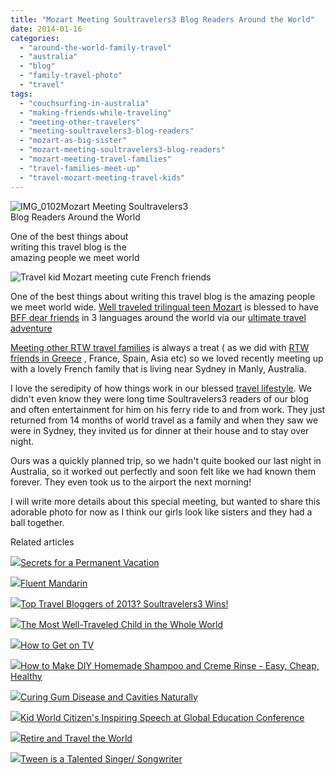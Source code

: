 ```yaml
---
title: "Mozart Meeting Soultravelers3 Blog Readers Around the World"
date: 2014-01-16
categories: 
  - "around-the-world-family-travel"
  - "australia"
  - "blog"
  - "family-travel-photo"
  - "travel"
tags: 
  - "couchsurfing-in-australia"
  - "making-friends-while-traveling"
  - "meeting-other-travelers"
  - "meeting-soultravelers3-blog-readers"
  - "mozart-as-big-sister"
  - "mozart-meeting-soultravelers3-blog-readers"
  - "mozart-meeting-travel-families"
  - "travel-families-meet-up"
  - "travel-mozart-meeting-travel-kids"
---
```


![IMG_0102](https://pub-ac94b3f306b24c0dba4238943c97f2e1.r2.dev/6a00e5502a9507883301a5107a466c970c.jpg)Mozart Meeting Soultravelers3  
Blog Readers Around the World  
  
One of the best things about  
writing this travel blog is the  
amazing people we meet world

<!--more-->  
![Travel kid Mozart meeting cute French friends ](https://pub-ac94b3f306b24c0dba4238943c97f2e1.r2.dev/6a00e5502a95078833019b045b768b970d.png)  
  
One of the best things about writing this travel blog is the amazing people we meet world wide. [Well traveled trilingual teen Mozart](http://soultravelers3new.local/2013/09/the-most-well-traveled-child-in-the-whole-world.html "most well traveled child in the world polyglot") is blessed to have [BFF dear friends](http://soultravelers3new.local/2012/04/best-friends-around-the-world-traveling-with-school-age-kids.html "best friends forever through travel and languages") in 3 languages around the world via our [ultimate travel adventure](http://soultravelers3new.local/2011/02/kids-friends-travel-on-the-ultimate-family-adventure.html "Ultimate family travel adventure")  
  
[Meeting other RTW travel families](http://soultravelers3new.local/2010/08/around-the-world-with-kids-extended-travel-long-term-travel-families-and-friends.html "around the world with kids meeting RTW families") is always a treat ( as we did with [RTW friends in Greece](http://soultravelers3new.local/2007/06/rtw-meet-in-ath.html#more) , France, Spain, Asia etc) so we loved recently meeting up with a lovely French family that is living near Sydney in Manly, Australia.  
  
I love the seredipity of how things work in our blessed [travel lifestyle](http://soultravelers3new.local/2011/07/what-our-nomadic-travel-lifestyle-looks-like-family-fun.html "our family travel lifestyle"). We didn't even know they were long time Soultravelers3 readers of our blog and often entertainment for him on his ferry ride to and from work. They just returned from 14 months of world travel as a family and when they saw we were in Sydney, they invited us for dinner at their house and to stay over night.  
  
Ours was a quickly planned trip, so we hadn't quite booked our last night in Australia, so it worked out perfectly and soon felt like we had known them forever. They even took us to the airport the next morning!  
  
I will write more details about this special meeting, but wanted to share this adorable photo for now as I think our girls look like sisters and they had a ball together.

Related articles

[![](http://i.zemanta.com/197008054_80_80.jpg)](http://soultravelers3new.local/2013/08/secrets-for-a-permanent-vacation-travel-tips.html)[Secrets for a Permanent Vacation](http://soultravelers3new.local/2013/08/secrets-for-a-permanent-vacation-travel-tips.html)

[![](http://i.zemanta.com/175476274_80_80.jpg)](http://soultravelers3new.local/2013/06/fluent-mandarin.html)[Fluent Mandarin](http://soultravelers3new.local/2013/06/fluent-mandarin.html)

[![](http://i.zemanta.com/135568483_80_80.jpg)](http://soultravelers3new.local/2013/01/top-travel-bloggers-of-2013-soultravelers3-wins-.html)[Top Travel Bloggers of 2013? Soultravelers3 Wins!](http://soultravelers3new.local/2013/01/top-travel-bloggers-of-2013-soultravelers3-wins-.html)

[![](http://i.zemanta.com/207027430_80_80.jpg)](http://soultravelers3new.local/2013/09/the-most-well-traveled-child-in-the-whole-world.html)[The Most Well-Traveled Child in the Whole World](http://soultravelers3new.local/2013/09/the-most-well-traveled-child-in-the-whole-world.html)

[![](http://i.zemanta.com/179328363_80_80.jpg)](http://soultravelers3new.local/2013/06/how-to-get-on-tv.html)[How to Get on TV](http://soultravelers3new.local/2013/06/how-to-get-on-tv.html)

[![](http://i.zemanta.com/114817233_80_80.jpg)](http://soultravelers3new.local/2012/09/how-to-make-diy-homemade-shampoo-and-creme-rinse-easy-cheap-healthy.html)[How to Make DIY Homemade Shampoo and Creme Rinse - Easy, Cheap, Healthy](http://soultravelers3new.local/2012/09/how-to-make-diy-homemade-shampoo-and-creme-rinse-easy-cheap-healthy.html)

[![](http://i.zemanta.com/154024597_80_80.jpg)](http://soultravelers3new.local/2013/03/curing-gum-disease-and-cavities-naturally.html)[Curing Gum Disease and Cavities Naturally](http://soultravelers3new.local/2013/03/curing-gum-disease-and-cavities-naturally.html)

[![](http://i.zemanta.com/229039421_80_80.jpg)](http://soultravelers3new.local/2013/12/kid-world-citizens-inspiring-speech-at-global-education-conference.html)[Kid World Citizen's Inspiring Speech at Global Education Conference](http://soultravelers3new.local/2013/12/kid-world-citizens-inspiring-speech-at-global-education-conference.html)

[![](http://i.zemanta.com/185282080_80_80.jpg)](http://soultravelers3new.local/2013/07/retire-and-travel-the-world.html)[Retire and Travel the World](http://soultravelers3new.local/2013/07/retire-and-travel-the-world.html)

[![](http://i.zemanta.com/203013559_80_80.jpg)](http://soultravelers3new.local/2013/09/tween-is-a-talented-singer-songwriter.html)[Tween is a Talented Singer/ Songwriter](http://soultravelers3new.local/2013/09/tween-is-a-talented-singer-songwriter.html)
